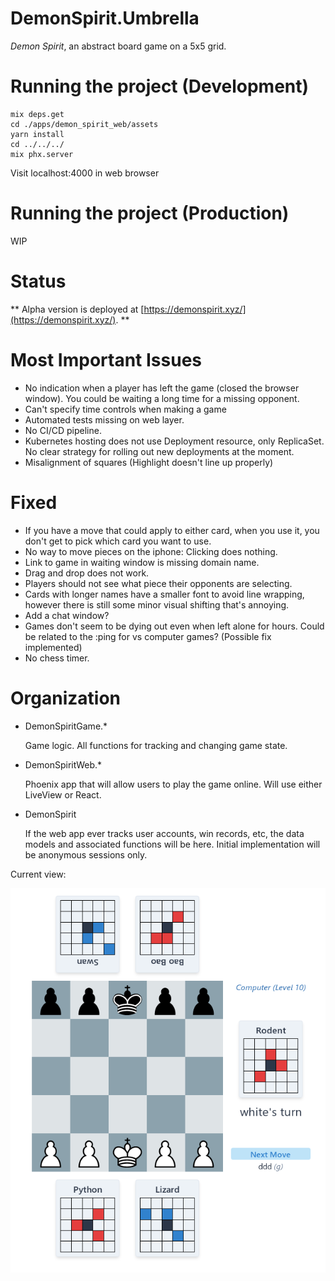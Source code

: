 # DemonSpirit.Umbrella

*Demon Spirit*, an abstract board game on a 5x5 grid.

# Running the project (Development)

```
mix deps.get
cd ./apps/demon_spirit_web/assets
yarn install
cd ../../../
mix phx.server
```

Visit localhost:4000 in web browser

# Running the project (Production)

WIP

# Status

** Alpha version is deployed at [https://demonspirit.xyz/](https://demonspirit.xyz/). **

# Most Important Issues

* No indication when a player has left the game (closed the browser window).  You could be waiting a long time for a missing opponent.
* Can't specify time controls when making a game
* Automated tests missing on web layer.
* No CI/CD pipeline.
* Kubernetes hosting does not use Deployment resource, only ReplicaSet.  No clear strategy for rolling out new deployments at the moment.
* Misalignment of squares (Highlight doesn't line up properly)

# Fixed

* If you have a move that could apply to either card, when you use it, you don't get to pick which card you want to use.
* No way to move pieces on the iphone: Clicking does nothing.
* Link to game in waiting window is missing domain name.
* Drag and drop does not work.
* Players should not see what piece their opponents are selecting.
* Cards with longer names have  a smaller font to avoid line wrapping, however there is still some minor visual shifting that's annoying.
* Add a chat window?
* Games don't seem to be dying out even when left alone for hours.  Could be related to the :ping for vs computer games? (Possible fix implemented)
* No chess timer.


# Organization

* DemonSpiritGame.*

  Game logic.  All functions for tracking and changing game state.
* DemonSpiritWeb.*

  Phoenix app that will allow users to play the game online.  Will use either LiveView or React.
* DemonSpirit

  If the web app ever tracks user accounts, win records, etc, the data models and associated functions
  will be here.  Initial implementation will be anonymous sessions only.


Current view:

![Early Screenshot](/screenshot.png?raw=true&i=0 "Screenshot")
